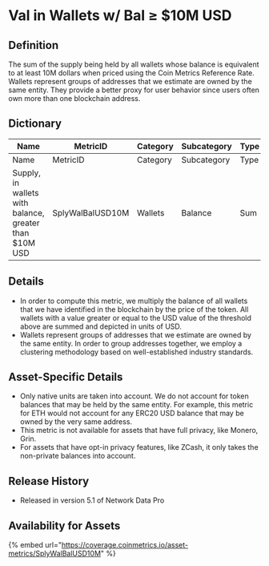 # Val in Wallets w/ Bal ≥ $10M USD

## Definition <a href="#definition" id="definition"></a>

The sum of the supply being held by all wallets whose balance is equivalent to at least 10M dollars when priced using the Coin Metrics Reference Rate. Wallets represent groups of addresses that we estimate are owned by the same entity. They provide a better proxy for user behavior since users often own more than one blockchain address.

## Dictionary <a href="#dictionary" id="dictionary"></a>

<table data-header-hidden><thead><tr><th width="222">Name</th><th width="185">MetricID</th><th width="196">Category</th><th>Subcategory</th><th>Type</th><th>Unit</th><th>Interval</th></tr></thead><tbody><tr><td>Name</td><td>MetricID</td><td>Category</td><td>Subcategory</td><td>Type</td><td>Unit</td><td>Interval</td></tr><tr><td>Supply, in wallets with balance, greater than $10M USD</td><td>SplyWalBalUSD10M</td><td>Wallets</td><td>Balance</td><td>Sum</td><td>USD</td><td>1 day</td></tr></tbody></table>

## Details <a href="#details" id="details"></a>

* In order to compute this metric, we multiply the balance of all wallets that we have identified in the blockchain by the price of the token. All wallets with a value greater or equal to the USD value of the threshold above are summed and depicted in units of USD.
* Wallets represent groups of addresses that we estimate are owned by the same entity. In order to group addresses together, we employ a clustering methodology based on well-established industry standards.

## Asset-Specific Details <a href="#asset-specific-details" id="asset-specific-details"></a>

* Only native units are taken into account. We do not account for token balances that may be held by the same entity. For example, this metric for ETH would not account for any ERC20 USD balance that may be owned by the very same address.
* This metric is not available for assets that have full privacy, like Monero, Grin.
* For assets that have opt-in privacy features, like ZCash, it only takes the non-private balances into account.

## Release History <a href="#release-history" id="release-history"></a>

* Released in version 5.1 of Network Data Pro

## **Availability for Assets** <a href="#availability-for-assets" id="availability-for-assets"></a>

{% embed url="https://coverage.coinmetrics.io/asset-metrics/SplyWalBalUSD10M" %}
